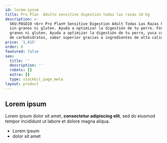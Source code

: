 ```yaml
---
id: lorem-ipsum
title: Pro Plan  Adulto sensitive digestion todas las razas 10 kg
description: >-
  SKU:PASD10 <br> Pro Plan® Sensitive Digestion Adult Todas Las Razas Fórmula
  sin granos ni gluten. Ayuda a optimizar la digestión de tu perro. Fórmula sin
  granos ni gluten. Ayuda a optimizar la digestión de tu perro, yuca como fuente
  de carbohidratos, sabor superior gracias a ingredientes de alta calidad.
price: '1,415'
order: 0
featured: false
seo:
  title: ''
  description: ''
  robots: []
  extra: []
  type: stackbit_page_meta
layout: product
---
```

## Lorem ipsum

Lorem ipsum dolor sit amet, **consectetur adipiscing elit**, sed do eiusmod tempor incididunt ut labore et dolore magna aliqua.

- Lorem ipsum
- dolor sit amet